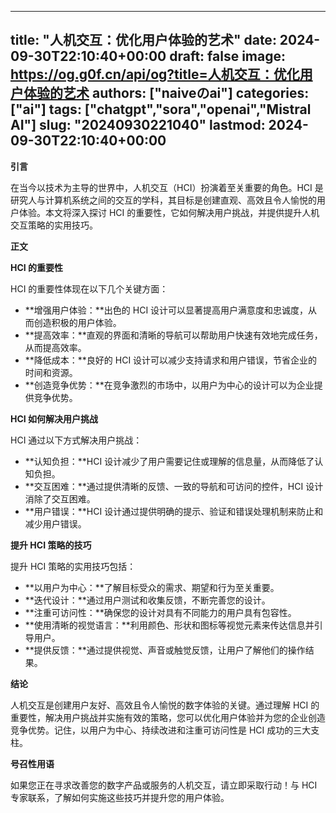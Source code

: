 
---
title: "人机交互：优化用户体验的艺术"
date: 2024-09-30T22:10:40+00:00
draft: false
image: https://og.g0f.cn/api/og?title=人机交互：优化用户体验的艺术
authors: ["naiveのai"]
categories: ["ai"]
tags: ["chatgpt","sora","openai","Mistral AI"]
slug: "20240930221040"
lastmod: 2024-09-30T22:10:40+00:00
---
**引言**

在当今以技术为主导的世界中，人机交互（HCI）扮演着至关重要的角色。HCI 是研究人与计算机系统之间的交互的学科，其目标是创建直观、高效且令人愉悦的用户体验。本文将深入探讨 HCI 的重要性，它如何解决用户挑战，并提供提升人机交互策略的实用技巧。

**正文**

**HCI 的重要性**

HCI 的重要性体现在以下几个关键方面：

- **增强用户体验：**出色的 HCI 设计可以显著提高用户满意度和忠诚度，从而创造积极的用户体验。
- **提高效率：**直观的界面和清晰的导航可以帮助用户快速有效地完成任务，从而提高效率。
- **降低成本：**良好的 HCI 设计可以减少支持请求和用户错误，节省企业的时间和资源。
- **创造竞争优势：**在竞争激烈的市场中，以用户为中心的设计可以为企业提供竞争优势。

**HCI 如何解决用户挑战**

HCI 通过以下方式解决用户挑战：

- **认知负担：**HCI 设计减少了用户需要记住或理解的信息量，从而降低了认知负担。
- **交互困难：**通过提供清晰的反馈、一致的导航和可访问的控件，HCI 设计消除了交互困难。
- **用户错误：**HCI 设计通过提供明确的提示、验证和错误处理机制来防止和减少用户错误。

**提升 HCI 策略的技巧**

提升 HCI 策略的实用技巧包括：

- **以用户为中心：**了解目标受众的需求、期望和行为至关重要。
- **迭代设计：**通过用户测试和收集反馈，不断完善您的设计。
- **注重可访问性：**确保您的设计对具有不同能力的用户具有包容性。
- **使用清晰的视觉语言：**利用颜色、形状和图标等视觉元素来传达信息并引导用户。
- **提供反馈：**通过提供视觉、声音或触觉反馈，让用户了解他们的操作结果。

**结论**

人机交互是创建用户友好、高效且令人愉悦的数字体验的关键。通过理解 HCI 的重要性，解决用户挑战并实施有效的策略，您可以优化用户体验并为您的企业创造竞争优势。记住，以用户为中心、持续改进和注重可访问性是 HCI 成功的三大支柱。

**号召性用语**

如果您正在寻求改善您的数字产品或服务的人机交互，请立即采取行动！与 HCI 专家联系，了解如何实施这些技巧并提升您的用户体验。